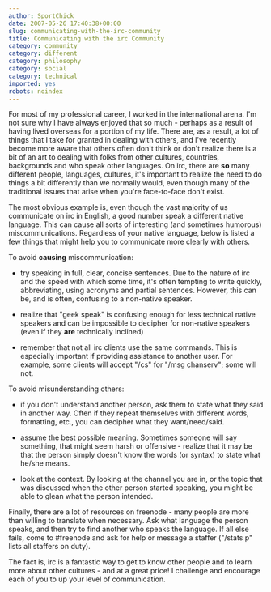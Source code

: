 ```yaml
---
author: SportChick
date: 2007-05-26 17:40:38+00:00
slug: communicating-with-the-irc-community
title: Communicating with the irc Community
category: community
category: different
category: philosophy
category: social
category: technical
imported: yes
robots: noindex
---
```

For most of my professional career, I worked in the international arena.  I'm not sure why I have always enjoyed that so much - perhaps as a result of having lived overseas for a portion of my life.  There are, as a result, a lot of things that I take for granted in dealing with others, and I've recently become more aware that others often don't think or don't realize there is a bit of an art to dealing with folks from other cultures, countries, backgrounds and who speak other languages.  On irc, there are **so** many different people, languages, cultures, it's important to realize the need to do things a bit differently than we normally would, even though many of the traditional issues that arise when you're face-to-face don't exist.

The most obvious example is, even though the vast majority of us communicate on irc in English, a good number speak a different native language. This can cause all sorts of interesting (and sometimes humorous) miscommunications.  Regardless of your native language, below is listed a few things that might help you to communicate more clearly with others.

To avoid **causing** miscommunication:



	
  * try speaking in full, clear, concise sentences.  Due to the nature of irc and the speed with which some time, it's often tempting to write quickly, abbreviating, using acronyms and partial sentences.  However, this can be, and is often, confusing to a non-native speaker.

	
  * realize that "geek speak" is confusing enough for less technical native speakers and can be impossible to decipher for non-native speakers (even if they **are** technically inclined)

	
  * remember that not all irc clients use the same commands.  This is especially important if providing assistance to another user.  For example, some clients will accept "/cs" for "/msg chanserv"; some will not.


To avoid misunderstanding others:

	
  * if you don't understand another person, ask them to state what they said in another way. Often if they repeat themselves with different words, formatting, etc., you can decipher what they want/need/said.

	
  * assume the best possible meaning.  Sometimes someone will say something, that might seem harsh or offensive - realize that it may be that the person simply doesn't know the words (or syntax) to state what he/she means.

	
  * look at the context.  By looking at the channel you are in, or the topic that was discussed when the other person started speaking, you might be able to glean what the person intended.


Finally, there are a lot of resources on freenode - many people are more than willing to translate when necessary.  Ask what language the person speaks, and then try to find another who speaks the language.  If all else fails, come to #freenode and ask for help or message a staffer ("/stats p" lists all staffers on duty).

The fact is, irc is a fantastic way to get to know other people and to learn more about other cultures - and at a great price!  I challenge and encourage each of you to up your level of communication.
